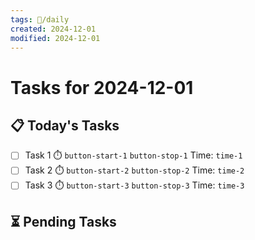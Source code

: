 ```yaml
---
tags: 📅/daily
created: 2024-12-01
modified: 2024-12-01
---
```


# Tasks for 2024-12-01

## 📋 Today's Tasks
- [ ] Task 1 ⏱️ `button-start-1` `button-stop-1` Time: `time-1`
- [ ] Task 2 ⏱️ `button-start-2` `button-stop-2` Time: `time-2`
- [ ] Task 3 ⏱️ `button-start-3` `button-stop-3` Time: `time-3`

<script>
// Time tracking functionality
document.addEventListener('DOMContentLoaded', function() {
    let timers = {};
    
    // Create buttons for each task
    for (let i = 1; i <= 3; i++) {
        const startBtn = document.createElement('button');
        startBtn.innerText = '▶️ Start';
        startBtn.className = 'timer-btn start';
        document.querySelector(`[data-button-start-${i}]`).replaceWith(startBtn);

        const stopBtn = document.createElement('button');
        stopBtn.innerText = '⏹️ Stop';
        stopBtn.className = 'timer-btn stop';
        stopBtn.style.display = 'none';
        document.querySelector(`[data-button-stop-${i}]`).replaceWith(stopBtn);

        const timeSpan = document.createElement('span');
        timeSpan.innerText = '00:00:00';
        document.querySelector(`[data-time-${i}]`).replaceWith(timeSpan);

        startBtn.onclick = function() {
            timers[i] = {
                start: Date.now(),
                interval: setInterval(() => {
                    const elapsed = Math.floor((Date.now() - timers[i].start) / 1000);
                    const hours = Math.floor(elapsed / 3600);
                    const minutes = Math.floor((elapsed % 3600) / 60);
                    const seconds = elapsed % 60;
                    timeSpan.innerText = 
                        `${hours.toString().padStart(2, '0')}:${minutes.toString().padStart(2, '0')}:${seconds.toString().padStart(2, '0')}`;
                }, 1000)
            };
            startBtn.style.display = 'none';
            stopBtn.style.display = 'inline';
        };

        stopBtn.onclick = function() {
            if (timers[i]) {
                clearInterval(timers[i].interval);
                timers[i] = null;
            }
            startBtn.style.display = 'inline';
            stopBtn.style.display = 'none';
        };
    }
});
</script>

<style>
.timer-btn {
    padding: 2px 8px;
    margin: 0 4px;
    border-radius: 4px;
    border: 1px solid #ccc;
    cursor: pointer;
}
.timer-btn.start {
    background-color: #4CAF50;
    color: white;
}
.timer-btn.stop {
    background-color: #f44336;
    color: white;
}
</style>

## ⏳ Pending Tasks